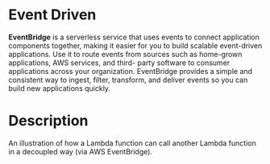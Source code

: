 # Event Driven

**EventBridge** is a serverless service that uses events to connect application components together, making it easier for you to build scalable event-driven applications. Use it to route events from sources such as home-grown applications, AWS services, and third- party software to consumer applications across your organization. EventBridge provides a simple and consistent way to ingest, filter, transform, and deliver events so you can build new applications quickly.

# Description

An illustration of how a Lambda function can call another Lambda function in a decoupled way (via AWS EventBridge).

